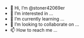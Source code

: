 - 👋 Hi, I’m @stoner42069er
- 👀 I’m interested in ...
- 🌱 I’m currently learning ...
- 💞️ I’m looking to collaborate on ...
- 📫 How to reach me ...

<!---
stoner42069er/stoner42069er is a ✨ special ✨ repository because its `README.md` (this file) appears on your GitHub profile.
You can click the Preview link to take a look at your changes.
--->

